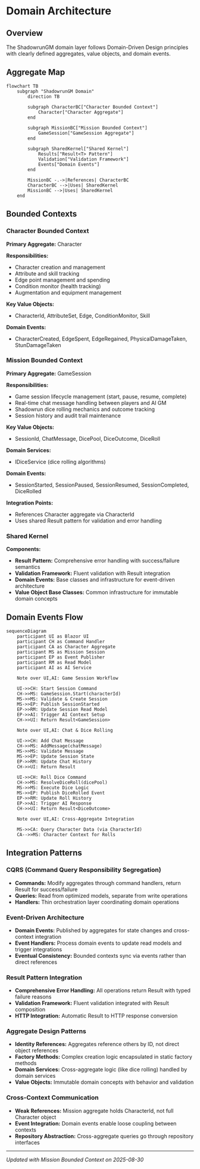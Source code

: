 # Domain Architecture

## Overview

The ShadowrunGM domain layer follows Domain-Driven Design principles with clearly defined aggregates, value objects, and domain events.

## Aggregate Map

```mermaid
flowchart TB
    subgraph "ShadowrunGM Domain"
        direction TB
        
        subgraph CharacterBC["Character Bounded Context"]
            Character["Character Aggregate"]
        end
        
        subgraph MissionBC["Mission Bounded Context"]
            GameSession["GameSession Aggregate"]
        end
        
        subgraph SharedKernel["Shared Kernel"]
            Results["Result<T> Pattern"]
            Validation["Validation Framework"]
            Events["Domain Events"]
        end
        
        MissionBC -.->|References| CharacterBC
        CharacterBC -->|Uses| SharedKernel
        MissionBC -->|Uses| SharedKernel
    end
```

## Bounded Contexts

### Character Bounded Context

**Primary Aggregate:** Character

**Responsibilities:**
- Character creation and management
- Attribute and skill tracking
- Edge point management and spending
- Condition monitor (health tracking)
- Augmentation and equipment management

**Key Value Objects:**
- CharacterId, AttributeSet, Edge, ConditionMonitor, Skill

**Domain Events:**
- CharacterCreated, EdgeSpent, EdgeRegained, PhysicalDamageTaken, StunDamageTaken

### Mission Bounded Context

**Primary Aggregate:** GameSession

**Responsibilities:**
- Game session lifecycle management (start, pause, resume, complete)
- Real-time chat message handling between players and AI GM
- Shadowrun dice rolling mechanics and outcome tracking
- Session history and audit trail maintenance

**Key Value Objects:**
- SessionId, ChatMessage, DicePool, DiceOutcome, DiceRoll

**Domain Services:**
- IDiceService (dice rolling algorithms)

**Domain Events:**
- SessionStarted, SessionPaused, SessionResumed, SessionCompleted, DiceRolled

**Integration Points:**
- References Character aggregate via CharacterId
- Uses shared Result<T> pattern for validation and error handling

### Shared Kernel

**Components:**
- **Result<T> Pattern:** Comprehensive error handling with success/failure semantics
- **Validation Framework:** Fluent validation with Result<T> integration
- **Domain Events:** Base classes and infrastructure for event-driven architecture
- **Value Object Base Classes:** Common infrastructure for immutable domain concepts


## Domain Events Flow

```mermaid
sequenceDiagram
    participant UI as Blazor UI
    participant CH as Command Handler
    participant CA as Character Aggregate
    participant MS as Mission Session
    participant EP as Event Publisher
    participant RM as Read Model
    participant AI as AI Service
    
    Note over UI,AI: Game Session Workflow
    
    UI->>CH: Start Session Command
    CH->>MS: GameSession.Start(characterId)
    MS->>MS: Validate & Create Session
    MS->>EP: Publish SessionStarted
    EP->>RM: Update Session Read Model
    EP->>AI: Trigger AI Context Setup
    CH->>UI: Return Result<GameSession>
    
    Note over UI,AI: Chat & Dice Rolling
    
    UI->>CH: Add Chat Message
    CH->>MS: AddMessage(chatMessage)
    MS->>MS: Validate Message
    MS->>EP: Update Session State
    EP->>RM: Update Chat History
    CH->>UI: Return Result
    
    UI->>CH: Roll Dice Command
    CH->>MS: ResolveDiceRoll(dicePool)
    MS->>MS: Execute Dice Logic
    MS->>EP: Publish DiceRolled Event
    EP->>RM: Update Roll History
    EP->>AI: Trigger AI Response
    CH->>UI: Return Result<DiceOutcome>
    
    Note over UI,AI: Cross-Aggregate Integration
    
    MS->>CA: Query Character Data (via CharacterId)
    CA-->>MS: Character Context for Rolls
```

## Integration Patterns

### CQRS (Command Query Responsibility Segregation)
- **Commands:** Modify aggregates through command handlers, return Result<T> for success/failure
- **Queries:** Read from optimized models, separate from write operations
- **Handlers:** Thin orchestration layer coordinating domain operations

### Event-Driven Architecture
- **Domain Events:** Published by aggregates for state changes and cross-context integration
- **Event Handlers:** Process domain events to update read models and trigger integrations
- **Eventual Consistency:** Bounded contexts sync via events rather than direct references

### Result Pattern Integration
- **Comprehensive Error Handling:** All operations return Result<T> with typed failure reasons
- **Validation Framework:** Fluent validation integrated with Result<T> composition
- **HTTP Integration:** Automatic Result<T> to HTTP response conversion

### Aggregate Design Patterns
- **Identity References:** Aggregates reference others by ID, not direct object references
- **Factory Methods:** Complex creation logic encapsulated in static factory methods
- **Domain Services:** Cross-aggregate logic (like dice rolling) handled by domain services
- **Value Objects:** Immutable domain concepts with behavior and validation

### Cross-Context Communication
- **Weak References:** Mission aggregate holds CharacterId, not full Character object
- **Event Integration:** Domain events enable loose coupling between contexts
- **Repository Abstraction:** Cross-aggregate queries go through repository interfaces

---

*Updated with Mission Bounded Context on 2025-08-30*
